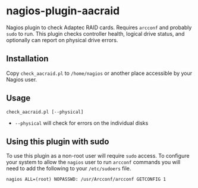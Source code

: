 # nagios-plugin-aacraid

Nagios plugin to check Adaptec RAID cards. Requires `arcconf` and probably `sudo` to run. This plugin checks controller health, logical drive status, and optionally can report on physical drive errors.

## Installation

Copy `check_aacraid.pl` to `/home/nagios` or another place accessible by your Nagios user.

## Usage

`check_aacraid.pl [--physical]`

* `--physical` will check for errors on the individual disks

## Using this plugin with sudo

To use this plugin as a non-root user will require `sudo` access. To configure your system to allow the `nagios` user to run `arcconf` commands you will need to add the following to your `/etc/sudoers` file.

    nagios ALL=(root) NOPASSWD: /usr/Arcconf/arcconf GETCONFIG 1
